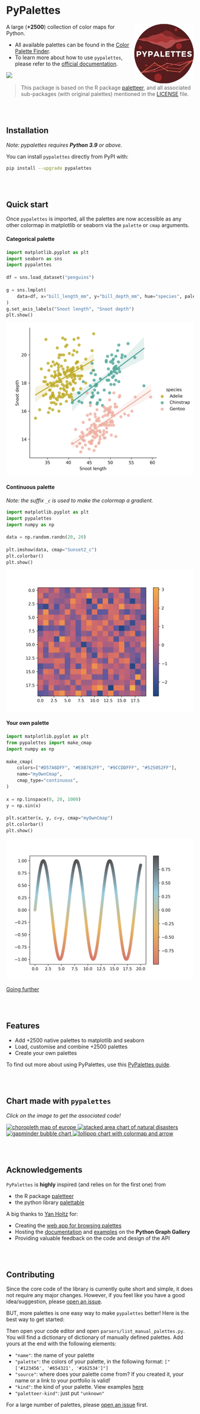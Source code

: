 # PyPalettes

<img src="https://github.com/JosephBARBIERDARNAL/pypalettes/blob/main/images/logo.png?raw=true" alt="pypalettes logo" align="right" width="160px"/>

A large (**+2500**) collection of color maps for Python.

- All available palettes can be found in the [Color Palette Finder](https://python-graph-gallery.com/color-palette-finder/).
- To learn more about how to use `pypalettes`, please refer to the [official documentation](https://python-graph-gallery.com/introduction-to-pypalettes/).

<center align="left">

![](pypalettes.gif)

</center>

> This package is based on the R package [paletteer](https://github.com/EmilHvitfeldt/paletteer), and all associated sub-packages (with original palettes) mentioned in the [LICENSE](LICENSE.note) file.

<br><br>

## Installation

_Note: pypalettes requires **Python 3.9** or above._

You can install `pypalettes` directly from PyPI with:

```bash
pip install --upgrade pypalettes
```

<br><br>

## Quick start

Once `pypalettes` is imported, all the palettes are now accessible as any other colormap in matplotlib or seaborn via the `palette` or `cmap` arguments.

#### Categorical palette

```python
import matplotlib.pyplot as plt
import seaborn as sns
import pypalettes

df = sns.load_dataset("penguins")

g = sns.lmplot(
    data=df, x="bill_length_mm", y="bill_depth_mm", hue="species", palette="Acadia"
)
g.set_axis_labels("Snoot length", "Snoot depth")
plt.show()
```

![scatterplot example](https://raw.githubusercontent.com/JosephBARBIERDARNAL/pypalettes/main/images/scatter.png)

#### Continuous palette

_Note: the suffix `_c` is used to make the colormap a gradient._

```python
import matplotlib.pyplot as plt
import pypalettes
import numpy as np

data = np.random.randn(20, 20)

plt.imshow(data, cmap="Sunset2_c")
plt.colorbar()
plt.show()
```

![heatmap example](https://raw.githubusercontent.com/JosephBARBIERDARNAL/pypalettes/main/images/heatmap.png)

#### Your own palette

```python
import matplotlib.pyplot as plt
from pypalettes import make_cmap
import numpy as np

make_cmap(
    colors=["#D57A6DFF", "#E8B762FF", "#9CCDDFFF", "#525052FF"],
    name="myOwnCmap",
    cmap_type="continuous",
)

x = np.linspace(0, 20, 1000)
y = np.sin(x)

plt.scatter(x, y, c=y, cmap="myOwnCmap")
plt.colorbar()
plt.show()
```

![linechart example](https://raw.githubusercontent.com/JosephBARBIERDARNAL/pypalettes/main/images/line.png)

[Going further](https://python-graph-gallery.com/introduction-to-pypalettes/)

<br><br>

## Features

- Add +2500 native palettes to matplotlib and seaborn
- Load, customise and combine +2500 palettes
- Create your own palettes

To find out more about using PyPalettes, use this [PyPalettes guide](https://python-graph-gallery.com/introduction-to-pypalettes/).

<br><br>

## Chart made with `pypalettes`

_Click on the image to get the associated code!_

<p>

   <a href='https://python-graph-gallery.com/web-map-with-custom-legend/'  target="_blank">
      <img
         src="https://raw.githubusercontent.com/holtzy/The-Python-Graph-Gallery/master/static/graph/web-map-with-custom-legend.png"
         width="30%"
         alt="choropleth map of europe"
      />
   </a>

   <a href='https://python-graph-gallery.com/web-stacked-area-with-inflexion-arrows/'  target="_blank">
      <img
         src="https://raw.githubusercontent.com/holtzy/The-Python-Graph-Gallery/master/static/graph/web-stacked-area-with-inflexion-arrows.png"
         width="69%"
         alt="stacked area chart of natural disasters"
      />
   </a>

   <br/>

   <a href='https://python-graph-gallery.com/591-arrows-with-inflexion-point/'  target="_blank">
      <img
         src="https://raw.githubusercontent.com/JosephBARBIERDARNAL/pypalettes/main/images/chart_example_1.png"
         width="50%"
         alt="gapminder bubble chart"
      />
   </a>

   <a href='https://python-graph-gallery.com/web-lollipop-with-colormap-and-arrow/'  target="_blank">
      <img
         src="https://github.com/holtzy/The-Python-Graph-Gallery/blob/master/static/graph/web-lollipop-with-colormap-and-arrow.png?raw=true"
         width="49%"
         alt="lollipop chart with colormap and arrow"
      />
   </a>

</p>

<br><br>

## Acknowledgements

`PyPalettes` is **highly** inspired (and relies on for the first one) from

- the R package [paletteer](https://github.com/EmilHvitfeldt/paletteer)
- the python library [palettable](https://github.com/jiffyclub/palettable)

A big thanks to [Yan Holtz](https://www.yan-holtz.com/) for:

- Creating the [web app for browsing palettes](https://python-graph-gallery.com/color-palette-finder/)
- Hosting the [documentation](https://python-graph-gallery.com/introduction-to-pypalettes/) and [examples](#chart-made-with-pypalettes) on the **Python Graph Gallery**
- Providing valuable feedback on the code and design of the API

<br><br>

## Contributing

Since the core code of the library is currently quite short and simple, it does not require any major changes. However, if you feel like you have a good idea/suggestion, please [open an issue](https://github.com/JosephBARBIERDARNAL/pypalettes/issues).

BUT, more palettes is one easy way to make `pypalettes` better! Here is the best way to get started:

Then open your code editor and open `parsers/list_manual_palettes.py`. You will find a dictionary of dictionary of manually defined palettes. Add yours at the end with the following elements:

- `"name"`: the name of your palette
- `"palette"`: the colors of your palette, in the following format: `["['#123456', '#654321', '#162534']"]`
- `"source"`: where does your palette come from? If you created it, your name or a link to your portfolio is valid!
- `"kind"`: the kind of your palette. View examples [here](https://python-graph-gallery.com/color-palette-finder/)
- `"paletteer-kind"`: just put `"unknown"`

For a large number of palettes, please [open an issue](https://github.com/JosephBARBIERDARNAL/pypalettes/issues) first.

<br><br>

